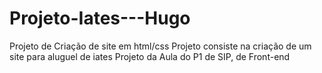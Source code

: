# Projeto-Iates---Hugo
Projeto de Criação de site em html/css
Projeto consiste na criação de um site para aluguel de iates
Projeto da Aula do P1 de SIP, de  Front-end

